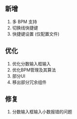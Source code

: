 ## 新增

1. 多 BPM 支持
2. 切换线快捷键
3. 快捷键设置 (仅配置文件)

## 优化

1. 优化分数输入框输入
2. 优化BPM管理及其算法
3. 部分UI
4. 移出部分冗余组件

## 修复

1. 分数输入框输入小数报错的问题